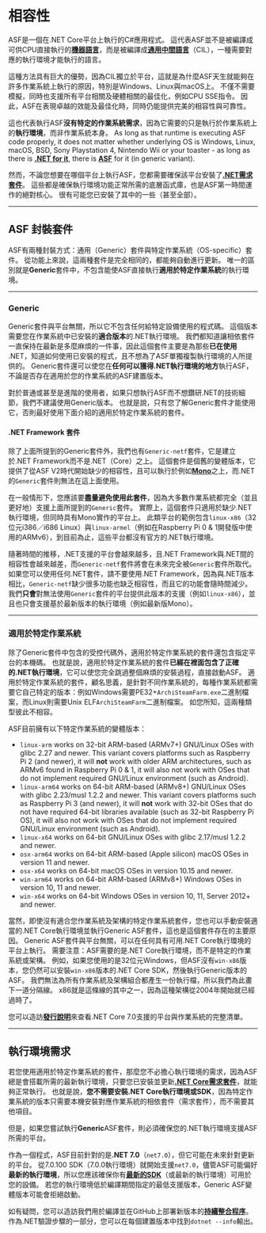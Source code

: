 # 相容性

ASF是一個在.NET Core平台上執行的C#應用程式。 這代表ASF並不是被編譯成可供CPU直接執行的&#8203;**[機器語言](https://zh.wikipedia.org/zh-tw/机器语言)**&#8203;，而是被編譯成&#8203;**[通用中間語言](https://zh.wikipedia.org/zh-tw/通用中间语言)**&#8203;（CIL），一種需要對應的執行環境才能執行的語言。

這種方法具有巨大的優勢，因為CIL獨立於平台，這就是為什麼ASF天生就能夠在許多作業系統上執行的原因，特別是Windows、Linux與macOS上。 不僅不需要模擬，同時也支援所有平台相關及硬體相關的最佳化，例如CPU SSE指令。 因此，ASF在表現卓越的效能及最佳化時，同時仍能提供完美的相容性與可靠性。

這也代表執行ASF&#8203;**沒有特定的作業系統需求**&#8203;，因為它需要的只是執行於作業系統上的&#8203;**執行環境**&#8203;，而非作業系統本身。 As long as that runtime is executing ASF code properly, it does not matter whether underlying OS is Windows, Linux, macOS, BSD, Sony Playstation 4, Nintendo Wii or your toaster - as long as there is **[.NET for it](https://dotnet.microsoft.com/download/dotnet)**, there is **[ASF](https://github.com/JustArchiNET/ArchiSteamFarm/releases/latest)** for it (in generic variant).

然而，不論您想要在哪個平台上執行ASF，您都需要確保該平台安裝了&#8203;**[.NET需求套件](https://github.com/dotnet/core/blob/main/Documentation/prereqs.md)**&#8203;。 這些都是確保執行環境功能正常所需的底層函式庫，也是ASF第一時間運作的絕對核心。 很有可能您已安裝了其中的一些（甚至全部）。

---

## ASF 封裝套件

ASF有兩種封裝方式：通用（Generic）套件與特定作業系統（OS-specific）套件。 從功能上來說，這兩種套件是完全相同的，都能夠自動進行更新。 唯一的區別就是&#8203;**Generic**&#8203;套件中，不包含能使ASF直接執行&#8203;**適用於特定作業系統**&#8203;的執行環境。

---

### Generic

Generic套件與平台無關，所以它不包含任何給特定設備使用的程式碼。 這個版本需要您在作業系統中已安裝的&#8203;**適合版本**&#8203;的.NET執行環境。 我們都知道讓相依套件一直保持在最新是多麼麻煩的一件事，因此這個套件主要是為那些&#8203;**已在使用**&#8203;.NET，知道如何使用已安裝的程式，且不想為了ASF單獨複製執行環境的人所提供的。 Generic套件還可以使您在&#8203;**任何可以獲得.NET執行環境的地方**&#8203;執行ASF，不論是否存在適用於您的作業系統的ASF建置版本。

對於普通或甚至是進階的使用者，如果只想執行ASF而不想鑽研.NET的技術細節，我們不建議使用Generic版本。 也就是說，只有您了解Generic套件才能使用它，否則最好使用下面介紹的適用於特定作業系統的套件。

#### .NET Framework 套件

除了上面所提到的Generic套件外，我們也有&#8203;`Generic-netf`&#8203;套件，它是建立於.NET Framework而不是.NET（Core）之上。 這個套件是個舊的變體版本，它提供了從ASF V2時代開始缺少的相容性，且可以執行於例如&#8203;**[Mono](https://www.mono-project.com)**&#8203;之上，而.NET的&#8203;`Generic`&#8203;套件則無法在這上面使用。

在一般情形下，您應該要&#8203;**盡量避免使用此套件**&#8203;，因為大多數作業系統都完全（並且更好地）支援上面所提到的&#8203;`Generic`&#8203;套件。 實際上，這個套件只適用於缺少.NET執行環境，但同時具有Mono實作的平台上。 此類平台的範例包含&#8203;`linux-x86`&#8203;（32位元i386／i686 Linux）與&#8203;`linux-armel`&#8203;（例如在Raspberry Pi 0 & 1開發版中使用的ARMv6），到目前為止，這些平台都沒有官方的.NET執行環境。

隨著時間的推移，.NET支援的平台會越來越多，且.NET Framework與.NET間的相容性會越來越差，而&#8203;`Generic-netf`&#8203;套件將會在未來完全被&#8203;`Generic`&#8203;套件所取代。 如果您可以使用任何.NET套件，請不要使用.NET Framework，因為與.NET版本相比，&#8203;`Generic-netf`&#8203;缺少很多功能也缺乏相容性，而且它的功能會隨時間減少。 我們&#8203;**只會**&#8203;對無法使用&#8203;`Generic`&#8203;套件的平台提供此版本的支援（例如&#8203;`linux-x86`&#8203;），並且也只會支援基於最新版本的執行環境（例如最新版Mono）。

---

### 適用於特定作業系統

除了Generic套件中包含的受控代碼外，適用於特定作業系統的套件還包含指定平台的本機碼。 也就是說，適用於特定作業系統的套件&#8203;**已經在裡面包含了正確的.NET執行環境**&#8203;，它可以使您完全跳過整個麻煩的安裝過程，直接啟動ASF。 適用於特定作業系統的套件，顧名思義，是針對不同作業系統的，每種作業系統都需要它自己特定的版本：例如Windows需要PE32+ &#8203;`ArchiSteamFarm.exe`&#8203;二進制檔案，而Linux則需要Unix ELF &#8203;`ArchiSteamFarm`&#8203;二進制檔案。 如您所知，這兩種類型彼此不相容。

ASF目前擁有以下特定作業系統的變體版本：

- `linux-arm` works on 32-bit ARM-based (ARMv7+) GNU/Linux OSes with glibc 2.27 and newer. This variant covers platforms such as Raspberry Pi 2 (and newer), it will **not** work with older ARM architectures, such as ARMv6 found in Raspberry Pi 0 & 1, it will also not work with OSes that do not implement required GNU/Linux environment (such as Android).
- `linux-arm64` works on 64-bit ARM-based (ARMv8+) GNU/Linux OSes with glibc 2.23/musl 1.2.2 and newer. This variant covers platforms such as Raspberry Pi 3 (and newer), it will **not** work with 32-bit OSes that do not have required 64-bit libraries available (such as 32-bit Raspberry Pi OS), it will also not work with OSes that do not implement required GNU/Linux environment (such as Android).
- `linux-x64` works on 64-bit GNU/Linux OSes with glibc 2.17/musl 1.2.2 and newer.
- `osx-arm64` works on 64-bit ARM-based (Apple silicon) macOS OSes in version 11 and newer.
- `osx-x64` works on 64-bit macOS OSes in version 10.15 and newer.
- `win-arm64` works on 64-bit ARM-based (ARMv8+) Windows OSes in version 10, 11 and newer.
- `win-x64` works on 64-bit Windows OSes in version 10, 11, Server 2012+ and newer.

當然，即使沒有適合您作業系統及架構的特定作業系統套件，您也可以手動安裝適當的.NET Core執行環境並執行Generic ASF套件，這也是這個套件存在的主要原因。 Generic ASF套件與平台無關，可以在任何具有可用.NET Core執行環境的平台上執行。 需要注意：ASF需要的是.NET Core執行環境，而不是特定的作業系統或架構。 例如，如果您使用的是32位元Windows，但ASF沒有&#8203;`win-x86`&#8203;版本，您仍然可以安裝&#8203;`win-x86`&#8203;版本的.NET Core SDK，然後執行Generic版本的ASF。 我們無法為所有作業系統及架構組合都產生一份執行檔，所以我們為此畫下一道分隔線。 x86就是這條線的其中之一，因為這種架構從2004年開始就已經過時了。

您可以造訪​&#8203;**[發行說明​](https://github.com/dotnet/core/blob/main/release-notes/7.0/supported-os.md)**&#8203;來查看.NET Core 7.0支援的平台與作業系統的完整清單。

---

## 執行環境需求

若您使用適用於特定作業系統的套件，那麼您不必擔心執行環境的需求，因為ASF總是會搭載所需的最新執行環境，只要您已安裝並更新&#8203;**[.NET Core需求套件](https://github.com/dotnet/core/blob/main/Documentation/prereqs.md)**&#8203;，就能夠正常執行。 也就是說，&#8203;**您不需要安裝.NET Core執行環境或SDK**&#8203;，因為特定作業系統的版本只需要本機安裝對應作業系統的相依套件（需求套件），而不需要其他項目。

但是，如果您嘗試執行&#8203;**Generic**&#8203; ASF套件，則必須確保您的.NET執行環境支援ASF所需的平台。

作為一個程式，ASF目前針對的是&#8203;**.NET 7.0**&#8203;（&#8203;`net7.0`&#8203;），但它可能在未來針對更新的平台。 從7.0.100 SDK（7.0.0執行環境）就開始支援&#8203;`net7.0`&#8203;，儘管ASF可能偏好&#8203;**最新的執行環境**&#8203;，所以您應該確保你有&#8203;**[最新的SDK](https://dotnet.microsoft.com/download)**&#8203;（或最新的執行環境）可用於您的設備。 若您的執行環境低於編譯期間指定的最低支援版本，Generic ASF變體版本可能會拒絕啟動。

如有疑問，您可以造訪我們用於編譯並在GitHub上部署新版本的&#8203;**[持續整合程序](https://github.com/JustArchiNET/ArchiSteamFarm/actions/workflows/publish.yml?query=branch%3Amain)**&#8203;。 作為.NET驗證步驟的一部分，您可以在每個建置版本中找到&#8203;`dotnet --info`&#8203;輸出。